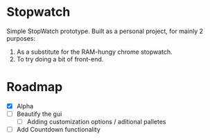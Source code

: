 # Stopwatch

Simple StopWatch prototype.
Built as a personal project, for mainly 2 purposes:
1. As a substitute for the RAM-hungy chrome stopwatch.
2. To try doing a bit of front-end.

<!-- Roadmap -->
# Roadmap
- [x] Alpha
- [ ] Beautify the gui
  - [ ] Adding customization options / aditional palletes
- [ ] Add Countdown functionality
